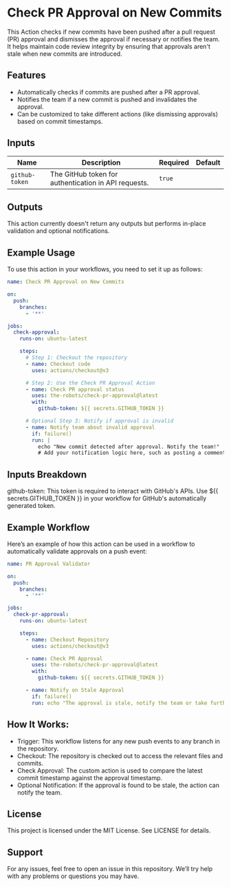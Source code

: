 # Check PR Approval on New Commits 

This Action checks if new commits have been pushed after a pull request (PR) approval and dismisses the approval if necessary or notifies the team. It helps maintain code review integrity by ensuring that approvals aren't stale when new commits are introduced.

## Features
- Automatically checks if commits are pushed after a PR approval.
- Notifies the team if a new commit is pushed and invalidates the approval.
- Can be customized to take different actions (like dismissing approvals) based on commit timestamps.

## Inputs

| Name           | Description                                                  | Required | Default |
|----------------|--------------------------------------------------------------|----------|---------|
| `github-token` | The GitHub token for authentication in API requests.          | `true`   |         |

## Outputs
This action currently doesn't return any outputs but performs in-place validation and optional notifications.

## Example Usage
To use this action in your workflows, you need to set it up as follows:

```yaml
name: Check PR Approval on New Commits

on:
  push:
    branches:
      - '**'

jobs:
  check-approval:
    runs-on: ubuntu-latest

    steps:
      # Step 1: Checkout the repository
      - name: Checkout code
        uses: actions/checkout@v3

      # Step 2: Use the Check PR Approval Action
      - name: Check PR approval status
        uses: the-robots/check-pr-approval@latest
        with:
          github-token: ${{ secrets.GITHUB_TOKEN }}

      # Optional Step 3: Notify if approval is invalid
      - name: Notify team about invalid approval
        if: failure()
        run: |
          echo "New commit detected after approval. Notify the team!"
          # Add your notification logic here, such as posting a comment on the PR or sending a Slack message.
```

## Inputs Breakdown

github-token: This token is required to interact with GitHub's APIs. Use ${{ secrets.GITHUB_TOKEN }} in your workflow for GitHub's automatically generated token.

## Example Workflow

Here’s an example of how this action can be used in a workflow to automatically validate approvals on a push event:

```yaml
name: PR Approval Validator

on:
  push:
    branches:
      - '**'

jobs:
  check-pr-approval:
    runs-on: ubuntu-latest

    steps:
      - name: Checkout Repository
        uses: actions/checkout@v3

      - name: Check PR Approval
        uses: the-robots/check-pr-approval@latest
        with:
          github-token: ${{ secrets.GITHUB_TOKEN }}

      - name: Notify on Stale Approval
        if: failure()
        run: echo "The approval is stale, notify the team or take further action."
```

## How It Works:

- Trigger: This workflow listens for any new push events to any branch in the repository.
- Checkout: The repository is checked out to access the relevant files and commits.
- Check Approval: The custom action is used to compare the latest commit timestamp against the approval timestamp.
- Optional Notification: If the approval is found to be stale, the action can notify the team.

## License
This project is licensed under the MIT License. See LICENSE for details.

## Support
For any issues, feel free to open an issue in this repository. We’ll try help with any problems or questions you may have.


